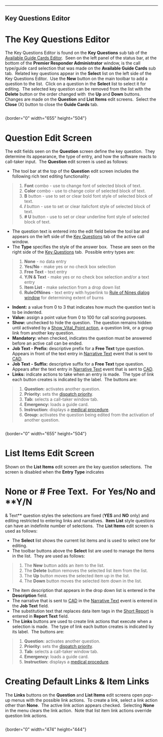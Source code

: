  --------------------------
  **Key Questions Editor**
  --------------------------

# The Key Questions Editor

The Key Questions Editor is found on the **Key Questions** sub tab of
the [Available Guide Cards
Editor](Available%20Guide%20Cards%20Editor.htm).  Seen on the left panel
of the status bar, at the bottom of the **Premier Responder
Administrator** window, is the call type/guide card selection that was
made on the **Available Guide Cards** sub tab.  Related key questions
appear in the **Select** list on the left side of the Key Questions
Editor.  Use the **New** button on the main toolbar to add a question to
the list.  Click on a question in the **Select** list to select it for
editing.  The selected key question can be removed from the list with
the **Delete** button or the order changed with  the **Up** and **Down**
buttons.  Changes are made on the **Question** and **List Items** edit
screens.  Select the **Close** (X) button to close the **Guide Cards**
tab.

<figure><img src=".gitbook/assets/Vital%20Point%20Editor_files/image001.png" alt=""><figcaption></figcaption></figure>{border="0" width="655"
height="504"}

# Question Edit Screen

The edit fields seen on the **Question** screen define the key
question.  They determine its appearance, the type of entry, and how the
software reacts to call-taker input.  The **Question** edit screen is
used as follows:

-   The tool bar at the top of the **Question** edit screen includes the
    following rich text editing functionality:

> 1.  **Font** combo - use to change font of selected block of text.
> 2.  **Color** combo - use to change color of selected block of text.
> 3.  **B** button - use to set or clear bold font style of selected
>     block of text.
> 4.  ***I*** button - use to set or clear italicfont style of selected
>     block of text.
> 5.  **# U** button - use to set or clear underline font
>     style of selected block of text.

-   The question text is entered into the edit field below the tool bar
    and appears on the left side of the [Key
    Questions](Vital%20Points.htm) tab of the active call window.
-   The **Type** specifies the style of the answer box.  These are seen
    on the right side of the [Key Questions](Vital%20Points.htm) tab. 
    Possible entry types are:

> 1.  **None** - no data entry
> 2.  **Yes/No** - make yes or no check box selection
> 3.  **Free Text** - text entry
> 4.  **Y/N & Text** - make yes or no check box selection and/or a text
>     entry
> 5.  **Item List** - make selection from a drop down list
> 6.  **RuleOfNines** - text entry with hyperlink to [Rule of Nines
>     dialog window](Vital%20Points.htm) for determining extent of burns

-   **Indent:** a value from 0 to 3 that indicates how much the question
    text is to be indented.
-   **Value:** assign a point value from 0 to 100 for call scoring
    purposes.
-   **Show:** unchecked to hide the question.  The question remains
    hidden until activated by a [Show_Vital_Point
    action](Actions%20Editor.htm), a question link, or a group link from
    another key question.
-   **Mandatory:** when checked, indicates the question must be answered
    before an active call can be ended.
-   **Job Text - Prefix:** descriptive prefix for a **Free Text** type
    question.  Appears in front of the text entry in [Narrative
    Text](APCO%20911Adviser%20API.htm) event that is sent to
    [CAD](911Adviser%20Acronyms.htm).
-   **Job Text - Suffix:** descriptive suffix for a **Free Text** type
    question.  Appears after the text entry in [Narrative
    Text](APCO%20911Adviser%20API.htm) event that is sent to
    [CAD](911Adviser%20Acronyms.htm).
-   **Links:** indicate actions to take when an entry is made.  The type
    of link each button creates is indicated by the label.  The buttons
    are:

> 1.  **Question:** activates another question.
> 2.  **Priority:** sets the [dispatch priority](Priorities.htm).
> 3.  **Tab:** selects a call-taker window tab.
> 4.  **Emergency:** loads a guide card.
> 5.  **Instruction:** displays a [medical
>     procedure](Medical%20Procedures.htm).
> 6.  **Group:** activates the question being edited from the activation
>     of another question.

<figure><img src=".gitbook/assets/Vital%20Point%20Editor_files/image002.png" alt=""><figcaption></figcaption></figure>{border="0" width="655"
height="504"}

# List Items Edit **Screen**

Shown on the **List Items** edit screen are the key question
selections.  The screen is disabled when the **Entry Type** indicates
# None or # Free Text.  For **Yes/No** and **Y/N
& Text** question styles the selections are fixed (**YES** and **NO**
only) and editing restricted to entering links and narratives.  **Item
List** style questions can have an indefinite number of selections.  The
**List Items** edit screen is used as follows:

-   The **Select** list shows the current list items and is used to
    select one for editing.
-   The toolbar buttons above the **Select** list are used to manage the
    items in the list.  They are used as follows:

> 1.  The **New** button adds an item to the list.
> 2.  The **Delete** button removes the selected list item from the
>     list.
> 3.  The **Up** button moves the selected item up in the list.
> 4.  The **Down** button moves the selected item down in the list.

-   The item description that appears in the drop down list is entered
    in the **Description** field.
-   The narrative that is sent to [CAD](911Adviser%20Acronyms.htm) in
    the [Narrative Text](APCO%20911Adviser%20API.htm) event is entered
    in the **Job Text** field.
-   The substitution text that replaces data item tags in the [Short
    Report](Short%20Report.htm) is entered in **Report Text** field.
-   The **Links** buttons are used to create link actions that execute
    when a selection is made.  The type of link each button creates is
    indicated by its label.  The buttons are:

> 1.  **Question:** activates another question.
> 2.  **Priority:** sets the [dispatch priority](Priorities.htm).
> 3.  **Tab:** selects a call-taker window tab.
> 4.  **Emergency:** loads a guide card.
> 5.  **Instruction:** displays a [medical
>     procedure](Medical%20Procedures.htm).

# Creating Default Links & Item Links

The **Links** buttons on the **Question** and **List Items** edit
screens open pop-up menus with the possible link actions.  To create a
link, select a link action other than **None**.  The active link action
appears checked.  Selecting **None** in the menu clears the link
action.  Note that list item link actions override question link
actions.

<figure><img src=".gitbook/assets/Vital%20Point%20Editor_files/image003.png" alt=""><figcaption></figcaption></figure>{border="0" width="474"
height="444"}
